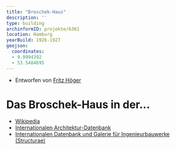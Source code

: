 ```yaml
---
title: "Broschek-Haus"
description: ''
type: building
archinformID: projekte/6361
location: Hamburg
yearBuild: 1926-1927
geojson:
  coordinates:
  - 9.9994392
  - 53.5484695
---
```


* Entworfen von [Fritz Höger](/tags/Fritz-Höger)

# Das Broschek-Haus in der...
* [Wikipedia](https://de.wikipedia.org/wiki/Broschek-Haus)
* [Internationalen Architektur-Datenbank](https://deu.archinform.net/projekte/6361.htm)
* [Internationalen Datenbank und Galerie für Ingenieurbauwerke (Structurae)](https://structurae.net/en/structures/renaissance-hotel)
